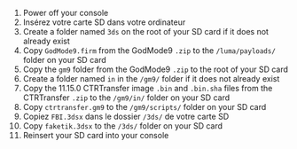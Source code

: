 1. Power off your console
2. Insérez votre carte SD dans votre ordinateur
3. Create a folder named `3ds` on the root of your SD card if it does not already exist
4. Copy `GodMode9.firm` from the GodMode9 `.zip` to the `/luma/payloads/` folder on your SD card
5. Copy the `gm9` folder from the GodMode9 `.zip` to the root of your SD card
6. Create a folder named `in` in the `/gm9/` folder if it does not already exist
7. Copy the 11.15.0 CTRTransfer image `.bin` and `.bin.sha` files from the CTRTransfer `.zip` to the `/gm9/in/` folder on your SD card
8. Copy `ctrtransfer.gm9` to the `/gm9/scripts/` folder on your SD card
9. Copiez `FBI.3dsx` dans le dossier `/3ds/` de votre carte SD
10. Copy `faketik.3dsx` to the `/3ds/` folder on your SD card
11. Reinsert your SD card into your console
